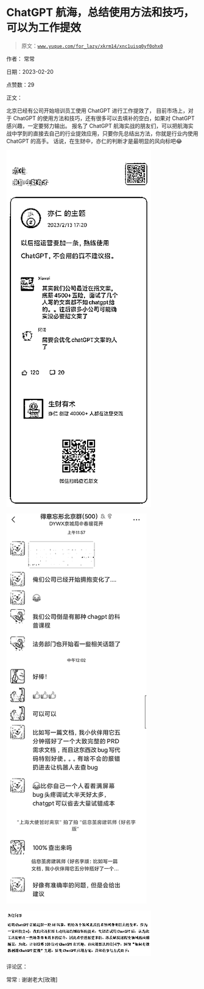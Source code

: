 # ChatGPT 航海，总结使用方法和技巧，可以为工作提效

> 原文：[`www.yuque.com/for_lazy/xkrm14/xnc1uisq0yf0ohx0`](https://www.yuque.com/for_lazy/xkrm14/xnc1uisq0yf0ohx0)

作者： 常常

日期：2023-02-20

点赞数：29

正文：

北京已经有公司开始培训员工使用 ChatGPT 进行工作提效了， 目前市场上，对于 ChatGPT 的使用方法和技巧，还有很多可以去填补的空白，如果对 ChatGPT 感兴趣，一定要努力输出。 报名了 ChatGPT 航海实战的朋友们，可以把航海实战中学到的直接去自己的行业提效应用，只要你先总结出方法，你就是行业内使用 ChatGPT 的高手。 话说，在生财中，亦仁的判断才是最明显的风向标吧😂

![](img/f74ec69a6e41862b945c9e40ddc207d9.png)  

![](img/cefd6e2fe0f9664971bc044b97892a98.png)  

![](img/989fa725f6647d2ef719482d140a513c.png)  

评论区：

常常 : 谢谢老大[玫瑰]


